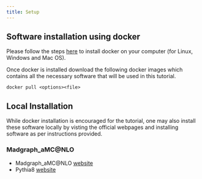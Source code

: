 ```yaml
---
title: Setup
---
```



## Software installation using docker

Please follow the steps [here](https://docs.docker.com/get-docker/) to install docker on your computer (for Linux, Windows and Mac OS).

Once docker is installed download the following docker images which contains all the necessary software that will be used in this tutorial.

```code
docker pull <options><file>
```

## Local Installation

While docker installation is encouraged for the tutorial, one may also install these software locally by visting the official webpages and installing software as per instructions provided.


### Madgraph_aMC@NLO

- Madgraph_aMC@NLO [website](https://launchpad.net/mg5amcnlo)
- Pythia8 [website](https://pythia.org/)




